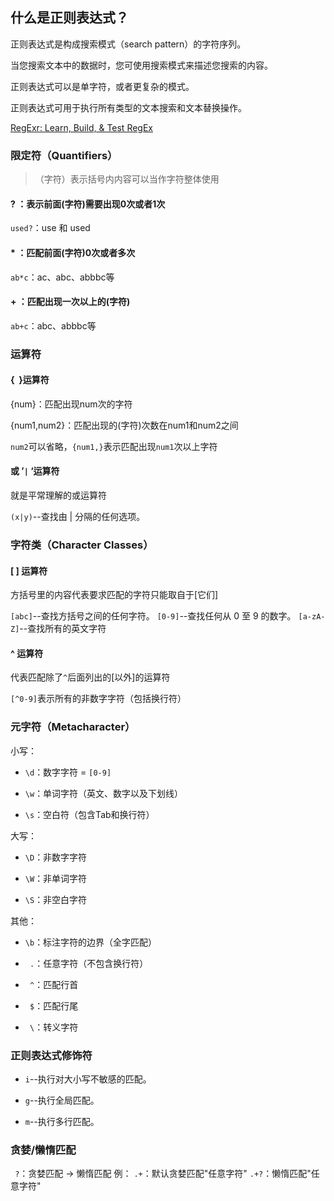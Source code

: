 ## 什么是正则表达式？

正则表达式是构成搜索模式（search pattern）的字符序列。

当您搜索文本中的数据时，您可使用搜索模式来描述您搜索的内容。

正则表达式可以是单字符，或者更复杂的模式。

正则表达式可用于执行所有类型的文本搜索和文本替换操作。

[RegExr: Learn, Build, & Test RegEx](https://regexr.com/)

### 限定符（Quantifiers）

> （字符）表示括号内内容可以当作字符整体使用

#### ? ：表示前面(字符)需要出现0次或者1次

`used?`：use 和 used

#### \* ：匹配前面(字符)0次或者多次

`ab*c`：ac、abc、abbbc等

#### + ：匹配出现一次以上的(字符)

`ab+c`：abc、abbbc等

### 运算符

#### {  }运算符

{num}：匹配出现num次的字符

{num1,num2}：匹配出现的(字符)次数在num1和num2之间

`num2`可以省略，`{num1,}`表示匹配出现`num1`次以上字符

#### 或 ’`|` ‘运算符

就是平常理解的或运算符

`(x|y)`--查找由 | 分隔的任何选项。

### 字符类（Character Classes）

#### [ ] 运算符

方括号里的内容代表要求匹配的字符只能取自于[它们]

`[abc]`--查找方括号之间的任何字符。
`[0-9]`--查找任何从 0 至 9 的数字。
`[a-zA-Z]`--查找所有的英文字符

#### ^ 运算符

代表匹配除了`^`后面列出的[以外]的运算符

`[^0-9]`表示所有的非数字字符（包括换行符）

### 元字符（Metacharacter）

小写：

- `\d`：数字字符 = `[0-9]`

- `\w`：单词字符（英文、数字以及下划线）

- `\s`：空白符（包含Tab和换行符）

大写：

- `\D`：非数字字符

- `\W`：非单词字符

- `\S`：非空白字符

其他：

- `\b`：标注字符的边界（全字匹配）

- ` .`：任意字符（不包含换行符）

- ` ^`：匹配行首

- ` $`：匹配行尾

- ` \`：转义字符

### 正则表达式修饰符

- `i`--执行对大小写不敏感的匹配。

- `g`--执行全局匹配。

- `m`--执行多行匹配。

### 贪婪/懒惰匹配

` ?`：贪婪匹配 → 懒惰匹配
例：
`.+`：默认贪婪匹配"任意字符"
`.+?`：懒惰匹配"任意字符"
